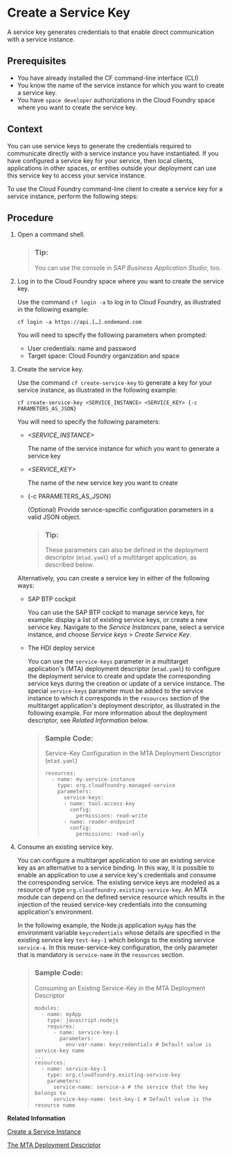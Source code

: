 <!-- loio26c3446247864a8a89d0d2eb6aff6351 -->

# Create a Service Key

A service key generates credentials to that enable direct communication with a service instance.



<a name="loio26c3446247864a8a89d0d2eb6aff6351__prereq_q5r_3wv_gnb"/>

## Prerequisites

-   You have already installed the CF command-line interface \(CLI\)
-   You know the name of the service instance for which you want to create a service key.
-   You have `space developer` authorizations in the Cloud Foundry space where you want to create the service key.



## Context

You can use service keys to generate the credentials required to communicate directly with a service instance you have instantiated. If you have configured a service key for your service, then local clients, applications in other spaces, or entities outside your deployment can use this service key to access your service instance.

To use the Cloud Foundry command-line client to create a service key for a service instance, perform the following steps:



## Procedure

1.  Open a command shell.

    > ### Tip:  
    > You can use the console in *SAP Business Application Studio*, too.

2.  Log in to the Cloud Foundry space where you want to create the service key.

    Use the command `cf login -a` to log in to Cloud Foundry, as illustrated in the following example:

    ```
    cf login -a https://api.[…].ondemand.com
    ```

    You will need to specify the following parameters when prompted:

    -   User credentials: name and password
    -   Target space: Cloud Foundry organization and space

3.  Create the service key.

    Use the command `cf create-service-key` to generate a key for your service instance, as illustrated in the following example:

    ```
    cf create-service-key <SERVICE_INSTANCE> <SERVICE_KEY> {-c PARAMETERS_AS_JSON}
    ```

    You will need to specify the following parameters:

    -   *<SERVICE\_INSTANCE\>* 

        The name of the service instance for which you want to generate a service key

    -   *<SERVICE\_KEY\>*

        The name of the new service key you want to create

    -   \{-c PARAMETERS\_AS\_JSON\}

        \(Optional\) Provide service-specific configuration parameters in a valid JSON object.

        > ### Tip:  
        > These parameters can also be defined in the deployment descriptor \(`mtad.yaml`\) of a multitarget application, as described below.


    Alternatively, you can create a service key in either of the following ways:

    -   SAP BTP cockpit

        You can use the SAP BTP cockpit to manage service keys, for example: display a list of existing service keys, or create a new service key. Navigate to the *Service Instances* pane, select a service instance, and choose *Service keys* \> *Create Service Key*.

    -   The HDI deploy service

        You can use the `service-keys` parameter in a multitarget application's \(MTA\) deployment descriptor \(`mtad.yaml`\) to configure the deployment service to create and update the corresponding service keys during the creation or update of a service instance. The special `service-keys` parameter must be added to the service instance to which it corresponds in the `resources` section of the multitarget application's deployment descriptor, as illustrated in the following example. For more information about the deployment descriptor, see *Related Information* below.

        > ### Sample Code:  
        > Service-Key Configuration in the MTA Deployment Descriptor \(`mtad.yaml`\)
        > 
        > ```
        > resources: 
        >   - name: my-service-instance 
        >     type: org.cloudfoundry.managed-service
        >     parameters:  
        >       service-keys:  
        >       - name: tool-access-key  
        >         config:  
        >           permissions: read-write  
        >       - name: reader-endpoint  
        >         config:  
        >           permissions: read-only
        > ```


4.  Consume an existing service key.

    You can configure a multitarget application to use an existing service key as an alternative to a service binding. In this way, it is possible to enable an application to use a service key's credentials and consume the corresponding service. The existing service keys are modeled as a resource of type `org.cloudfoundry.existing-service-key`. An MTA module can depend on the defined service resource which results in the injection of the reused service-key credentials into the consuming application's environment.

    In the following example, the Node.js application `myApp` has the environment variable `keycredentials` whose details are specified in the existing service key `test-key-1` which belongs to the existing service `service-a`. In this reuse-service-key configuration, the only parameter that is mandatory is `service-name` in the `resources` section.

    > ### Sample Code:  
    > Consuming an Existing Service-Key in the MTA Deployment Descriptor
    > 
    > ```
    > modules:
    >   - name: myApp 
    >     type: javascript.nodejs 
    >     requires: 
    >       - name: service-key-1 
    >         parameters: 
    >           env-var-name: keycredentials # Default value is service-key name
    > ... 
    > resources: 
    >   - name: service-key-1 
    >     type: org.cloudfoundry.existing-service-key
    >     parameters: 
    >       service-name: service-a # the service that the key belongs to 
    >       service-key-name: test-key-1 # Default value is the resource name 
    > ```


**Related Information**  


[Create a Service Instance](create-a-service-instance-355f3b1.md "Make a service instance available to applications.")

[The MTA Deployment Descriptor](../030-HANA-Cloud-DB-Dev-Deployment/the-mta-deployment-descriptor-33548a7.md "Description of the deployment options for a multitarget application.")

